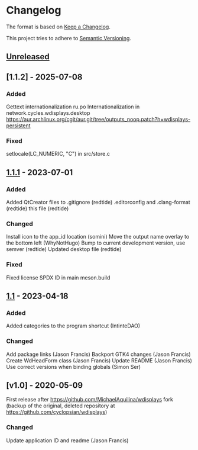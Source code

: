 # Changelog

The format is based on [Keep a Changelog][1].

This project tries to adhere to [Semantic Versioning][2].

## [Unreleased]

## [1.1.2] - 2025-07-08

### Added

Gettext internationalization 
ru.po
Internationalization in network.cycles.wdisplays.desktop
https://aur.archlinux.org/cgit/aur.git/tree/outputs_noop.patch?h=wdisplays-persistent

### Fixed

setlocale(LC_NUMERIC, "C") in src/store.c

## [1.1.1] - 2023-07-01

### Added

Added QtCreator files to .gitignore (redtide)
.editorconfig and .clang-format (redtide)
this file (redtide)

### Changed

Install icon to the app_id location (somini)
Move the output name overlay to the bottom left (WhyNotHugo)
Bump to current development version, use semver (redtide)
Updated desktop file (redtide)

### Fixed

Fixed license SPDX ID in main meson.build

## [1.1] - 2023-04-18

### Added

Added categories to the program shortcut (IntinteDAO)

### Changed

Add package links (Jason Francis)
Backport GTK4 changes (Jason Francis)
Create WdHeadForm class (Jason Francis)
Update README (Jason Francis)
Use correct versions when binding globals (Simon Ser)

## [v1.0] - 2020-05-09

First release after <https://github.com/MichaelAquilina/wdisplays> fork
(backup of the original, deleted repository at <https://github.com/cyclopsian/wdisplays>)

### Changed

Update application ID and readme (Jason Francis)


[1]: https://keepachangelog.com/en/1.0.0/
[2]: https://semver.org/spec/v2.0.0.html

[Unreleased]: https://github.com/artizirk/wdisplays/compare/1.1.1...HEAD
[1.1.1]:  https://github.com/artizirk/wdisplays/compare/1.1...1.1.1
[1.1]: https://github.com/artizirk/wdisplays/compare/1.0...1.1
[1.0]: https://github.com/artizirk/wdisplays/releases/tag/1.0
